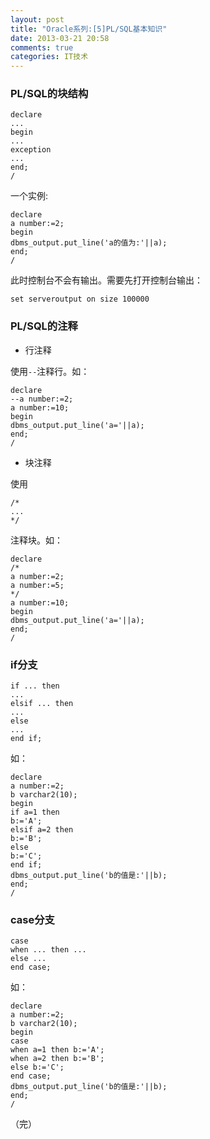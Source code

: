 ```yaml
---
layout: post
title: "Oracle系列:[5]PL/SQL基本知识"
date: 2013-03-21 20:58
comments: true
categories: IT技术
---
```

### PL/SQL的块结构

```
declare
...
begin
...
exception
...
end;
/
```

一个实例:

```
declare
a number:=2;
begin
dbms_output.put_line('a的值为:'||a);
end;
/
```

<!-- more -->

此时控制台不会有输出。需要先打开控制台输出：

```
set serveroutput on size 100000
```

### PL/SQL的注释
- 行注释

使用`--`注释行。如：

```
declare
--a number:=2;
a number:=10;
begin
dbms_output.put_line('a='||a);
end;
/
```

- 块注释

使用

```
/*
...
*/
```

注释块。如：

```
declare
/*
a number:=2;
a number:=5;
*/
a number:=10;
begin
dbms_output.put_line('a='||a);
end;
/
```

### if分支

```
if ... then
...
elsif ... then
...
else
...
end if;
```

如：

```
declare
a number:=2;
b varchar2(10);
begin
if a=1 then
b:='A';
elsif a=2 then
b:='B';
else
b:='C';
end if;
dbms_output.put_line('b的值是:'||b);
end;
/
```

### case分支

```
case
when ... then ...
else ...
end case;
```

如：

```
declare
a number:=2;
b varchar2(10);
begin
case
when a=1 then b:='A';
when a=2 then b:='B';
else b:='C';
end case;
dbms_output.put_line('b的值是:'||b);
end;
/
```

（完）
